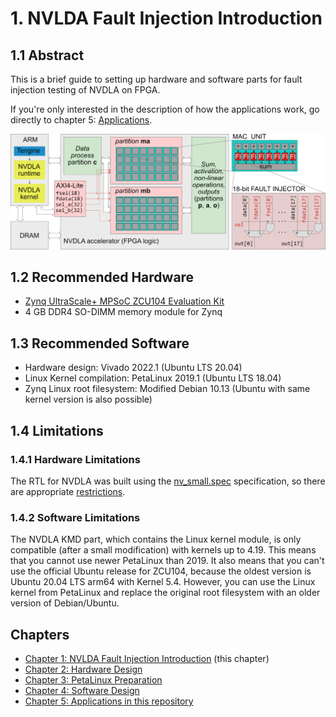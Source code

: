 # 1. NVLDA Fault Injection Introduction
## 1.1 Abstract
This is a brief guide to setting up hardware and software parts for fault injection testing of NVDLA on FPGA.

If you're only interested in the description of how the applications work, go directly to chapter 5: [Applications](./applications.md).

![overall](../img/overall.png)

## 1.2 Recommended Hardware
- [Zynq UltraScale+ MPSoC ZCU104 Evaluation Kit](https://www.xilinx.com/products/boards-and-kits/zcu104.html)
- 4 GB DDR4 SO-DIMM memory module for Zynq

## 1.3 Recommended Software
- Hardware design: Vivado 2022.1 (Ubuntu LTS 20.04)
- Linux Kernel compilation: PetaLinux 2019.1 (Ubuntu LTS 18.04)
- Zynq Linux root filesystem: Modified Debian 10.13 (Ubuntu with same kernel version is also possible)

## 1.4 Limitations
### 1.4.1 Hardware Limitations
The RTL for NVDLA was built using the [nv_small.spec](https://github.com/fmasar/nvdla_hw/blob/nv_small/spec/defs/nv_small.spec)
specification, so there are appropriate [restrictions](http://nvdla.org/hw/v1/hwarch.html#small-nvdla-implementation-example).

### 1.4.2 Software Limitations
The NVDLA KMD part, which contains the Linux kernel module, is only compatible (after a small modification) with
kernels up to 4.19. This means that you cannot use newer PetaLinux than 2019. It also means that you can't use
the official Ubuntu release for ZCU104, because the oldest version is Ubuntu 20.04 LTS arm64 with Kernel 5.4.
However, you can use the Linux kernel from PetaLinux and replace the original root filesystem with an older version of
Debian/Ubuntu.

## Chapters
- [Chapter 1: NVLDA Fault Injection Introduction](./introduction.md) (this chapter)
- [Chapter 2: Hardware Design](./hardware.md)
- [Chapter 3: PetaLinux Preparation](./petalinux.md)
- [Chapter 4: Software Design](./software.md)
- [Chapter 5: Applications in this repository](./applications.md)